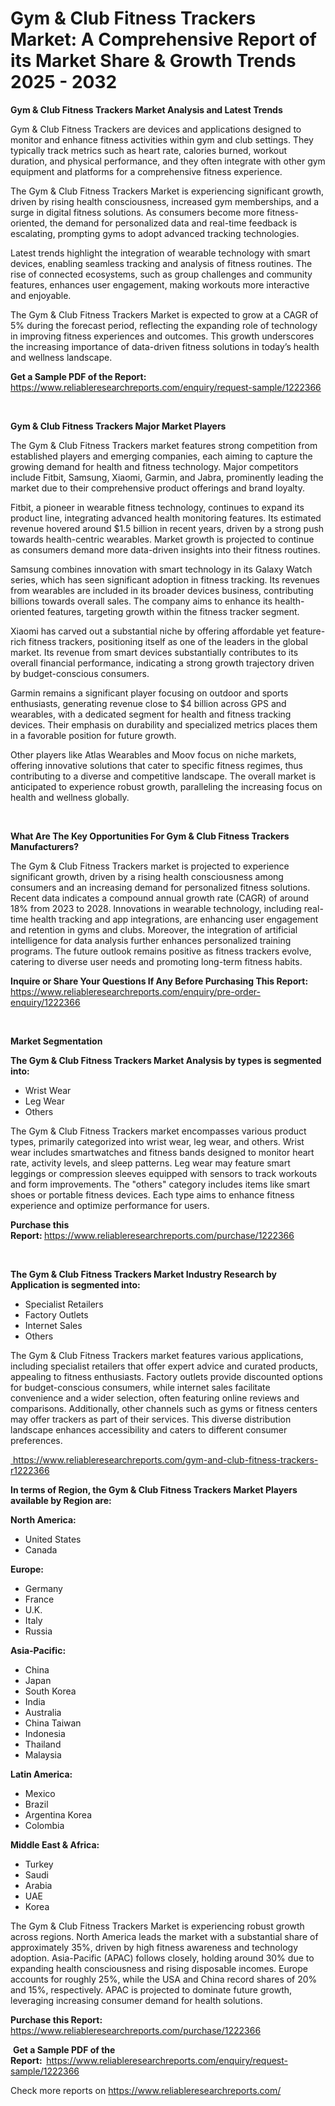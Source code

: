 <p><h1>Gym & Club Fitness Trackers Market: A Comprehensive Report of its Market Share & Growth Trends 2025 - 2032</h1></p><p><strong>Gym & Club Fitness Trackers Market Analysis and Latest Trends</strong></p>
<p><p>Gym & Club Fitness Trackers are devices and applications designed to monitor and enhance fitness activities within gym and club settings. They typically track metrics such as heart rate, calories burned, workout duration, and physical performance, and they often integrate with other gym equipment and platforms for a comprehensive fitness experience. </p><p>The Gym & Club Fitness Trackers Market is experiencing significant growth, driven by rising health consciousness, increased gym memberships, and a surge in digital fitness solutions. As consumers become more fitness-oriented, the demand for personalized data and real-time feedback is escalating, prompting gyms to adopt advanced tracking technologies. </p><p>Latest trends highlight the integration of wearable technology with smart devices, enabling seamless tracking and analysis of fitness routines. The rise of connected ecosystems, such as group challenges and community features, enhances user engagement, making workouts more interactive and enjoyable.</p><p>The Gym & Club Fitness Trackers Market is expected to grow at a CAGR of 5% during the forecast period, reflecting the expanding role of technology in improving fitness experiences and outcomes. This growth underscores the increasing importance of data-driven fitness solutions in today’s health and wellness landscape.</p></p>
<p><strong>Get a Sample PDF of the Report:&nbsp;</strong> <a href="https://www.reliableresearchreports.com/enquiry/request-sample/1222366?utm_campaign=2802&utm_medium=2&utm_source=Github&utm_content=ia&utm_term=05042025&utm_id=gym-club-fitness-trackers">https://www.reliableresearchreports.com/enquiry/request-sample/1222366</a></p>
<p>&nbsp;</p>
<p><strong>Gym & Club Fitness Trackers Major Market Players</strong></p>
<p><p>The Gym & Club Fitness Trackers market features strong competition from established players and emerging companies, each aiming to capture the growing demand for health and fitness technology. Major competitors include Fitbit, Samsung, Xiaomi, Garmin, and Jabra, prominently leading the market due to their comprehensive product offerings and brand loyalty.</p><p>Fitbit, a pioneer in wearable fitness technology, continues to expand its product line, integrating advanced health monitoring features. Its estimated revenue hovered around $1.5 billion in recent years, driven by a strong push towards health-centric wearables. Market growth is projected to continue as consumers demand more data-driven insights into their fitness routines.</p><p>Samsung combines innovation with smart technology in its Galaxy Watch series, which has seen significant adoption in fitness tracking. Its revenues from wearables are included in its broader devices business, contributing billions towards overall sales. The company aims to enhance its health-oriented features, targeting growth within the fitness tracker segment.</p><p>Xiaomi has carved out a substantial niche by offering affordable yet feature-rich fitness trackers, positioning itself as one of the leaders in the global market. Its revenue from smart devices substantially contributes to its overall financial performance, indicating a strong growth trajectory driven by budget-conscious consumers.</p><p>Garmin remains a significant player focusing on outdoor and sports enthusiasts, generating revenue close to $4 billion across GPS and wearables, with a dedicated segment for health and fitness tracking devices. Their emphasis on durability and specialized metrics places them in a favorable position for future growth.</p><p>Other players like Atlas Wearables and Moov focus on niche markets, offering innovative solutions that cater to specific fitness regimes, thus contributing to a diverse and competitive landscape. The overall market is anticipated to experience robust growth, paralleling the increasing focus on health and wellness globally.</p></p>
<p>&nbsp;</p>
<p><strong>What Are The Key Opportunities For Gym & Club Fitness Trackers Manufacturers?</strong></p>
<p><p>The Gym & Club Fitness Trackers market is projected to experience significant growth, driven by a rising health consciousness among consumers and an increasing demand for personalized fitness solutions. Recent data indicates a compound annual growth rate (CAGR) of around 18% from 2023 to 2028. Innovations in wearable technology, including real-time health tracking and app integrations, are enhancing user engagement and retention in gyms and clubs. Moreover, the integration of artificial intelligence for data analysis further enhances personalized training programs. The future outlook remains positive as fitness trackers evolve, catering to diverse user needs and promoting long-term fitness habits.</p></p>
<p><strong>Inquire or Share Your Questions If Any Before Purchasing This Report:</strong> <a href="https://www.reliableresearchreports.com/enquiry/pre-order-enquiry/1222366?utm_campaign=2802&utm_medium=2&utm_source=Github&utm_content=ia&utm_term=05042025&utm_id=gym-club-fitness-trackers">https://www.reliableresearchreports.com/enquiry/pre-order-enquiry/1222366</a></p>
<p>&nbsp;</p>
<p><strong>Market Segmentation</strong></p>
<p><strong>The Gym & Club Fitness Trackers Market Analysis by types is segmented into:</strong></p>
<p><ul><li>Wrist Wear</li><li>Leg Wear</li><li>Others</li></ul></p>
<p><p>The Gym & Club Fitness Trackers market encompasses various product types, primarily categorized into wrist wear, leg wear, and others. Wrist wear includes smartwatches and fitness bands designed to monitor heart rate, activity levels, and sleep patterns. Leg wear may feature smart leggings or compression sleeves equipped with sensors to track workouts and form improvements. The "others" category includes items like smart shoes or portable fitness devices. Each type aims to enhance fitness experience and optimize performance for users.</p></p>
<p><strong>Purchase this Report:&nbsp;</strong><a href="https://www.reliableresearchreports.com/purchase/1222366?utm_campaign=2802&utm_medium=2&utm_source=Github&utm_content=ia&utm_term=05042025&utm_id=gym-club-fitness-trackers">https://www.reliableresearchreports.com/purchase/1222366</a></p>
<p>&nbsp;</p>
<p><strong>The Gym & Club Fitness Trackers Market Industry Research by Application is segmented into:</strong></p>
<p><ul><li>Specialist Retailers</li><li>Factory Outlets</li><li>Internet Sales</li><li>Others</li></ul></p>
<p><p>The Gym & Club Fitness Trackers market features various applications, including specialist retailers that offer expert advice and curated products, appealing to fitness enthusiasts. Factory outlets provide discounted options for budget-conscious consumers, while internet sales facilitate convenience and a wider selection, often featuring online reviews and comparisons. Additionally, other channels such as gyms or fitness centers may offer trackers as part of their services. This diverse distribution landscape enhances accessibility and caters to different consumer preferences.</p></p>
<p><a href="https://www.reliableresearchreports.com/gym-and-club-fitness-trackers-r1222366?utm_campaign=2802&utm_medium=2&utm_source=Github&utm_content=ia&utm_term=05042025&utm_id=gym-club-fitness-trackers">&nbsp;https://www.reliableresearchreports.com/gym-and-club-fitness-trackers-r1222366</a></p>
<p><strong>In terms of Region, the Gym & Club Fitness Trackers Market Players available by Region are:</strong></p>
<p>
    <p> <strong> North America: </strong>
        <ul>
            <li>United States</li>
            <li>Canada</li>
        </ul>
        </p> 
    <p> <strong> Europe: </strong>
        <ul>
            <li>Germany</li>
            <li>France</li>
            <li>U.K.</li>
            <li>Italy</li>
            <li>Russia</li>
        </ul>
        </p> 
    <p> <strong> Asia-Pacific: </strong>
        <ul>
            <li>China</li>
            <li>Japan</li>
            <li>South Korea</li>
            <li>India</li>
            <li>Australia</li>
            <li>China Taiwan</li>
            <li>Indonesia</li>
            <li>Thailand</li>
            <li>Malaysia</li>
        </ul>
        </p> 
    <p> <strong> Latin America: </strong>
        <ul>
            <li>Mexico</li>
            <li>Brazil</li>
            <li>Argentina Korea</li>
            <li>Colombia</li>
        </ul>
        </p> 
    <p> <strong> Middle East & Africa: </strong>
        <ul>
            <li>Turkey</li>
            <li>Saudi</li>
            <li>Arabia</li>
            <li>UAE</li>
            <li>Korea</li>
        </ul>
    </p>
    </p>
<p><p>The Gym & Club Fitness Trackers Market is experiencing robust growth across regions. North America leads the market with a substantial share of approximately 35%, driven by high fitness awareness and technology adoption. Asia-Pacific (APAC) follows closely, holding around 30% due to expanding health consciousness and rising disposable incomes. Europe accounts for roughly 25%, while the USA and China record shares of 20% and 15%, respectively. APAC is projected to dominate future growth, leveraging increasing consumer demand for health solutions.</p></p>
<p><strong>Purchase this Report: </strong><a href="https://www.reliableresearchreports.com/purchase/1222366?utm_campaign=2802&utm_medium=2&utm_source=Github&utm_content=ia&utm_term=05042025&utm_id=gym-club-fitness-trackers">https://www.reliableresearchreports.com/purchase/1222366</a></p>
<p>&nbsp;<strong>Get a Sample PDF of the Report:&nbsp;&nbsp;</strong><a href="https://www.reliableresearchreports.com/enquiry/request-sample/1222366?utm_campaign=2802&utm_medium=2&utm_source=Github&utm_content=ia&utm_term=05042025&utm_id=gym-club-fitness-trackers">https://www.reliableresearchreports.com/enquiry/request-sample/1222366</a></p>
<p><strong></strong></p>
<p>Check more reports on <a href="https://www.reliableresearchreports.com/?utm_campaign=2802&utm_medium=2&utm_source=Github&utm_content=ia&utm_term=05042025&utm_id=gym-club-fitness-trackers">https://www.reliableresearchreports.com/</a></p>